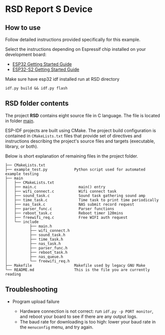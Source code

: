 # RSD Report S Device

## How to use 

Follow detailed instructions provided specifically for this example. 

Select the instructions depending on Espressif chip installed on your development board:

- [ESP32 Getting Started Guide](https://docs.espressif.com/projects/esp-idf/en/stable/get-started/index.html)
- [ESP32-S2 Getting Started Guide](https://docs.espressif.com/projects/esp-idf/en/latest/esp32s2/get-started/index.html)

Make sure have esp32 idf installed 
run at RSD directory
```
idf.py build && idf.py flash
```

## RSD folder contents

The project **RSD** contains eight source file in C language. The file is located in folder [main](main).

ESP-IDF projects are built using CMake. The project build configuration is contained in `CMakeLists.txt` files that provide set of directives and instructions describing the project's source files and targets (executable, library, or both). 

Below is short explanation of remaining files in the project folder.

```
├── CMakeLists.txt
├── example_test.py            Python script used for automated example testing
├── main
│   ├── CMakeLists.txt
│   ├── main.c                   main() entry
│   ├── wifi_connect.c           Wifi connect task
│   ├── sound_task.c             Sound task gathering sound amp
│   ├── time_task.c              Time task to print time periodically
│   ├── nas_task.c               NAS submit record request
│   ├── parser_func.c            Parser functions
│   ├── reboot_task.c            Reboot timer 120mins
│   ├── freewifi_req.c           Free WIFI auth request
│   └── include
│          ├── main.h
│          ├── wifi_connect.h
│          ├── sound_task.h
│          ├── time_task.h
│          ├── nas_task.h
│          ├── parser_func.h
│          ├── reboot_task.h
│          ├── nas_queue.h
│          └── freewifi_req.h
├── Makefile                   Makefile used by legacy GNU Make
└── README.md                  This is the file you are currently reading
```

## Troubleshooting

* Program upload failure

    * Hardware connection is not correct: run `idf.py -p PORT monitor`, and reboot your board to see if there are any output logs.
    * The baud rate for downloading is too high: lower your baud rate in the `menuconfig` menu, and try again.
